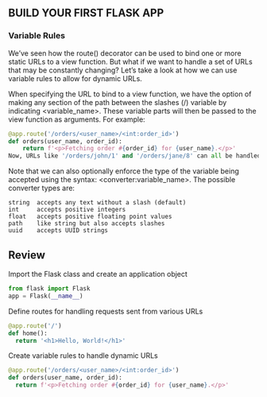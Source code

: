 ## BUILD YOUR FIRST FLASK APP

### Variable Rules

We’ve seen how the route() decorator can be used to bind one or more static URLs to a view function. But what if we want to handle a set of URLs that may be constantly changing? Let’s take a look at how we can use variable rules to allow for dynamic URLs.

When specifying the URL to bind to a view function, we have the option of making any section of the path between the slashes (/) variable by indicating \<variable_name>. These variable parts will then be passed to the view function as arguments. For example:

```python
@app.route('/orders/<user_name>/<int:order_id>')
def orders(user_name, order_id):
    return f'<p>Fetching order #{order_id} for {user_name}.</p>'
Now, URLs like '/orders/john/1' and '/orders/jane/8' can all be handled by the orders() function.
```

Note that we can also optionally enforce the type of the variable being accepted using the syntax: \<converter:variable_name>. The possible converter types are:


    string	accepts any text without a slash (default)
    int	    accepts positive integers
    float	accepts positive floating point values
    path	like string but also accepts slashes
    uuid	accepts UUID strings


## Review

Import the Flask class and create an application object

```python
from flask import Flask
app = Flask(__name__)
```

Define routes for handling requests sent from various URLs

```python
@app.route('/')
def home():
  return '<h1>Hello, World!</h1>'
```
Create variable rules to handle dynamic URLs

```python
@app.route('/orders/<user_name>/<int:order_id>')
def orders(user_name, order_id):
  return f'<p>Fetching order #{order_id} for {user_name}.</p>'
```